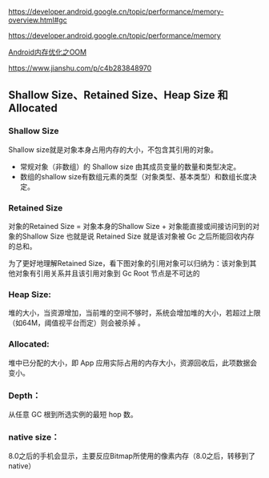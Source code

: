 https://developer.android.google.cn/topic/performance/memory-overview.html#gc

https://developer.android.google.cn/topic/performance/memory

[Android内存优化之OOM](http://hukai.me/android-performance-oom/)

https://www.jianshu.com/p/c4b283848970




## Shallow Size、Retained Size、Heap Size 和 Allocated

### Shallow Size
Shallow size就是对象本身占用内存的大小，不包含其引用的对象。

- 常规对象（非数组）的 Shallow size 由其成员变量的数量和类型决定。
-  数组的shallow size有数组元素的类型（对象类型、基本类型）和数组长度决定。


### Retained Size
对象的Retained Size = 对象本身的Shallow Size + 对象能直接或间接访问到的对象的Shallow Size
也就是说 Retained Size 就是该对象被 Gc 之后所能回收内存的总和。

为了更好地理解Retained Size，看下图对象的引用对象可以归纳为：该对象到其他对象有引用关系并且该引用对象到 Gc Root 节点是不可达的

### Heap Size:

堆的大小，当资源增加，当前堆的空间不够时，系统会增加堆的大小，若超过上限（如64M，阈值视平台而定）则会被杀掉 。


### Allocated:

堆中已分配的大小，即 App 应用实际占用的内存大小，资源回收后，此项数据会变小。


### Depth：
从任意 GC 根到所选实例的最短 hop 数。

### native size：
8.0之后的手机会显示，主要反应Bitmap所使用的像素内存（8.0之后，转移到了native）

